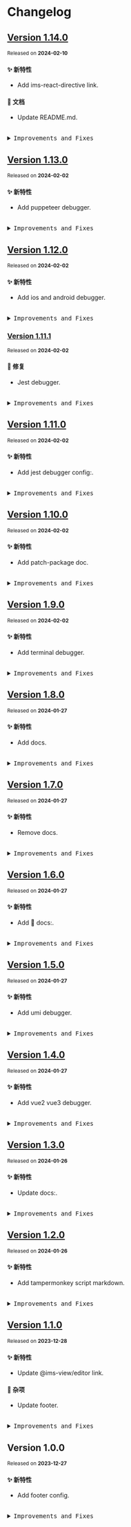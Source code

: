 # Changelog

## [Version&nbsp;1.14.0](https://github.com/eternallycyf/ims-template-config/compare/v1.13.0...v1.14.0)

<sup>Released on **2024-02-10**</sup>

#### ✨ 新特性

- Add ims-react-directive link.

#### 📝 文档

- Update README.md.

<br/>

<details>
<summary><kbd>Improvements and Fixes</kbd></summary>

#### What's improved

- Add ims-react-directive link ([30594d0](https://github.com/eternallycyf/ims-template-config/commit/30594d0))

#### Documentation

- Update README.md ([d059ab9](https://github.com/eternallycyf/ims-template-config/commit/d059ab9))

</details>

## [Version&nbsp;1.13.0](https://github.com/eternallycyf/ims-template-config/compare/v1.12.0...v1.13.0)

<sup>Released on **2024-02-02**</sup>

#### ✨ 新特性

- Add puppeteer debugger.

<br/>

<details>
<summary><kbd>Improvements and Fixes</kbd></summary>

#### What's improved

- Add puppeteer debugger ([73963ef](https://github.com/eternallycyf/ims-template-config/commit/73963ef))

</details>

## [Version&nbsp;1.12.0](https://github.com/eternallycyf/ims-template-config/compare/v1.11.1...v1.12.0)

<sup>Released on **2024-02-02**</sup>

#### ✨ 新特性

- Add ios and android debugger.

<br/>

<details>
<summary><kbd>Improvements and Fixes</kbd></summary>

#### What's improved

- Add ios and android debugger ([f20ff1e](https://github.com/eternallycyf/ims-template-config/commit/f20ff1e))

</details>

### [Version&nbsp;1.11.1](https://github.com/eternallycyf/ims-template-config/compare/v1.11.0...v1.11.1)

<sup>Released on **2024-02-02**</sup>

#### 🐛 修复

- Jest debugger.

<br/>

<details>
<summary><kbd>Improvements and Fixes</kbd></summary>

#### What's fixed

- Jest debugger ([99a74ba](https://github.com/eternallycyf/ims-template-config/commit/99a74ba))

</details>

## [Version&nbsp;1.11.0](https://github.com/eternallycyf/ims-template-config/compare/v1.10.0...v1.11.0)

<sup>Released on **2024-02-02**</sup>

#### ✨ 新特性

- Add jest debugger config:.

<br/>

<details>
<summary><kbd>Improvements and Fixes</kbd></summary>

#### What's improved

- Add jest debugger config: ([61cfcd4](https://github.com/eternallycyf/ims-template-config/commit/61cfcd4))

</details>

## [Version&nbsp;1.10.0](https://github.com/eternallycyf/ims-template-config/compare/v1.9.0...v1.10.0)

<sup>Released on **2024-02-02**</sup>

#### ✨ 新特性

- Add patch-package doc.

<br/>

<details>
<summary><kbd>Improvements and Fixes</kbd></summary>

#### What's improved

- Add patch-package doc ([0dbe367](https://github.com/eternallycyf/ims-template-config/commit/0dbe367))

</details>

## [Version&nbsp;1.9.0](https://github.com/eternallycyf/ims-template-config/compare/v1.8.0...v1.9.0)

<sup>Released on **2024-02-02**</sup>

#### ✨ 新特性

- Add terminal debugger.

<br/>

<details>
<summary><kbd>Improvements and Fixes</kbd></summary>

#### What's improved

- Add terminal debugger ([a65c460](https://github.com/eternallycyf/ims-template-config/commit/a65c460))

</details>

## [Version&nbsp;1.8.0](https://github.com/eternallycyf/ims-template-config/compare/v1.7.0...v1.8.0)

<sup>Released on **2024-01-27**</sup>

#### ✨ 新特性

- Add docs.

<br/>

<details>
<summary><kbd>Improvements and Fixes</kbd></summary>

#### What's improved

- Add docs ([2d3b792](https://github.com/eternallycyf/ims-template-config/commit/2d3b792))

</details>

## [Version&nbsp;1.7.0](https://github.com/eternallycyf/ims-template-config/compare/v1.6.0...v1.7.0)

<sup>Released on **2024-01-27**</sup>

#### ✨ 新特性

- Remove docs.

<br/>

<details>
<summary><kbd>Improvements and Fixes</kbd></summary>

#### What's improved

- Remove docs ([d8ceb31](https://github.com/eternallycyf/ims-template-config/commit/d8ceb31))

</details>

## [Version&nbsp;1.6.0](https://github.com/eternallycyf/ims-template-config/compare/v1.5.0...v1.6.0)

<sup>Released on **2024-01-27**</sup>

#### ✨ 新特性

- Add 📝 docs:.

<br/>

<details>
<summary><kbd>Improvements and Fixes</kbd></summary>

#### What's improved

- Add 📝 docs: ([a791588](https://github.com/eternallycyf/ims-template-config/commit/a791588))

</details>

## [Version&nbsp;1.5.0](https://github.com/eternallycyf/ims-template-config/compare/v1.4.0...v1.5.0)

<sup>Released on **2024-01-27**</sup>

#### ✨ 新特性

- Add umi debugger.

<br/>

<details>
<summary><kbd>Improvements and Fixes</kbd></summary>

#### What's improved

- Add umi debugger ([99f656f](https://github.com/eternallycyf/ims-template-config/commit/99f656f))

</details>

## [Version&nbsp;1.4.0](https://github.com/eternallycyf/ims-template-config/compare/v1.3.0...v1.4.0)

<sup>Released on **2024-01-27**</sup>

#### ✨ 新特性

- Add vue2 vue3 debugger.

<br/>

<details>
<summary><kbd>Improvements and Fixes</kbd></summary>

#### What's improved

- Add vue2 vue3 debugger ([5d60764](https://github.com/eternallycyf/ims-template-config/commit/5d60764))

</details>

## [Version&nbsp;1.3.0](https://github.com/eternallycyf/ims-template-config/compare/v1.2.0...v1.3.0)

<sup>Released on **2024-01-26**</sup>

#### ✨ 新特性

- Update docs:.

<br/>

<details>
<summary><kbd>Improvements and Fixes</kbd></summary>

#### What's improved

- Update docs: ([5cee3a5](https://github.com/eternallycyf/ims-template-config/commit/5cee3a5))

</details>

## [Version&nbsp;1.2.0](https://github.com/eternallycyf/ims-template-config/compare/v1.1.0...v1.2.0)

<sup>Released on **2024-01-26**</sup>

#### ✨ 新特性

- Add tampermonkey script markdown.

<br/>

<details>
<summary><kbd>Improvements and Fixes</kbd></summary>

#### What's improved

- Add tampermonkey script markdown ([5ea2bfa](https://github.com/eternallycyf/ims-template-config/commit/5ea2bfa))

</details>

## [Version&nbsp;1.1.0](https://github.com/eternallycyf/ims-template-config/compare/v1.0.0...v1.1.0)

<sup>Released on **2023-12-28**</sup>

#### ✨ 新特性

- Update @ims-view/editor link.

#### 🔖 杂项

- Update footer.

<br/>

<details>
<summary><kbd>Improvements and Fixes</kbd></summary>

#### What's improved

- Update @ims-view/editor link ([932cf54](https://github.com/eternallycyf/ims-template-config/commit/932cf54))

#### Chores

- Update footer ([9233692](https://github.com/eternallycyf/ims-template-config/commit/9233692))

</details>

## Version&nbsp;1.0.0

<sup>Released on **2023-12-27**</sup>

#### ✨ 新特性

- Add footer config.

<br/>

<details>
<summary><kbd>Improvements and Fixes</kbd></summary>

#### What's improved

- Add footer config ([4b20c7d](https://github.com/eternallycyf/ims-template-config/commit/4b20c7d))

</details>
